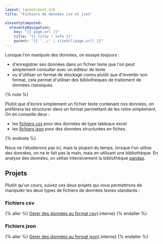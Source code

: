```yaml
---
layout: layout/post.njk
title: "Fichiers de données csv et json"

eleventyComputed:
  eleventyNavigation:
    key: "{{ page.url }}"
    title: "{{ title | safe }}"
    parent: "{{ '../' | siteUrl(page.url) }}"
---
```


Lorsque l'on manipule des données, on essaye toujours :

- d'enregistrer ses données dans un fichier texte que l'on peut simplement consulter avec un éditeur de texte
- ou d'utiliser un format de stockage connu plutôt que d'inventer son format, cela permet d'utiliser des bibliothèques de traitement de données classiques.

{% note %}

Plutôt que d'écrire simplement un fichier texte contenant nos données, on préférera les structurer dans un format permettant de les relire simplement. On en conseille deux :

- les [fichiers csv](https://fr.wikipedia.org/wiki/Comma-separated_values) pour des données de type tableaux excel
- les [fichiers json](https://www.json.org/json-fr.html) pour des données structurées en fiches.

{% endnote %}

Nous ne l'étudierons pas ici, mais la plupart du temps, lorsque l'on utilise des données, on ne le fait pas la main, mais en utilisant une bibliothèque. En analyse des données, on utilise intensivement la bibliothèque [pandas](https://pandas.pydata.org/).

## Projets

Plutôt qu'un cours, suivez ces deux projets qui vous permettrons de manipuler les deux types de fichiers de données textes standards :

### Fichiers csv

{% aller %}
[Gérer des données au format csv](projet-données-csv){.interne}
{% endaller %}

### Fichiers json

{% aller %}
[Gérer des données au format json](projet-données-json){.interne}
{% endaller %}
